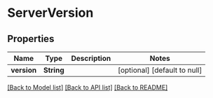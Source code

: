 # ServerVersion
## Properties

| Name | Type | Description | Notes |
|------------ | ------------- | ------------- | -------------|
| **version** | **String** |  | [optional] [default to null] |

[[Back to Model list]](../README.md#documentation-for-models) [[Back to API list]](../README.md#documentation-for-api-endpoints) [[Back to README]](../README.md)

